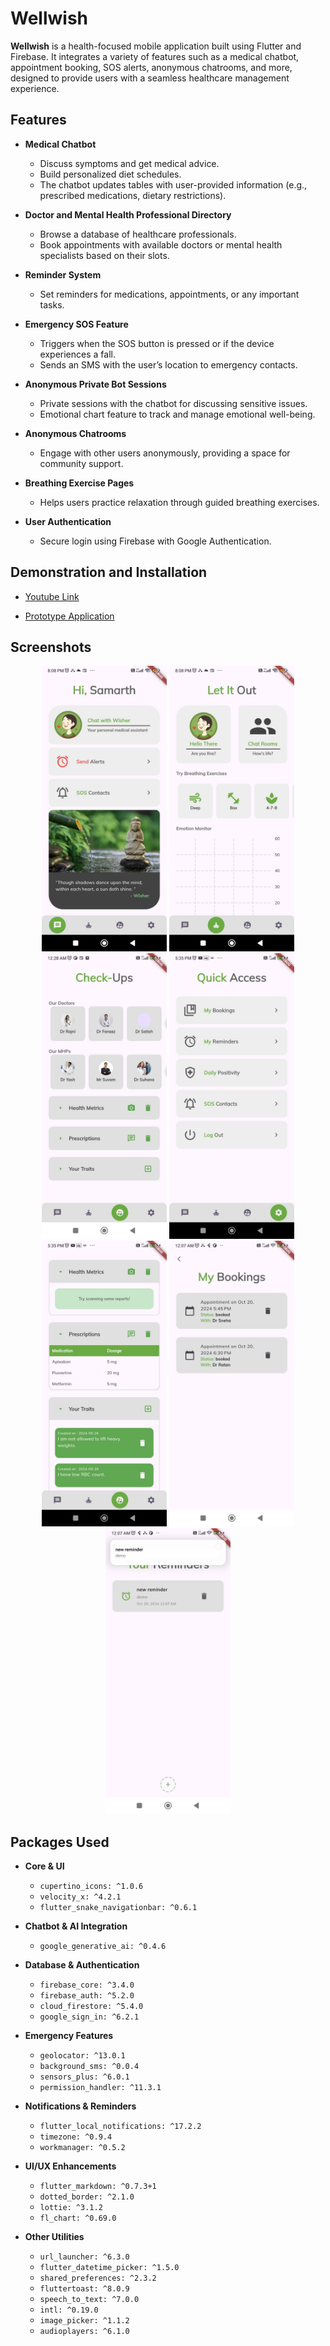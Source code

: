 # Wellwish

**Wellwish** is a health-focused mobile application built using Flutter and Firebase. It integrates a variety of features such as a medical chatbot, appointment booking, SOS alerts, anonymous chatrooms, and more, designed to provide users with a seamless healthcare management experience.

## Features

- **Medical Chatbot**
  - Discuss symptoms and get medical advice.
  - Build personalized diet schedules.
  - The chatbot updates tables with user-provided information (e.g., prescribed medications, dietary restrictions).
  
- **Doctor and Mental Health Professional Directory**
  - Browse a database of healthcare professionals.
  - Book appointments with available doctors or mental health specialists based on their slots.

- **Reminder System**
  - Set reminders for medications, appointments, or any important tasks.

- **Emergency SOS Feature**
  - Triggers when the SOS button is pressed or if the device experiences a fall.
  - Sends an SMS with the user’s location to emergency contacts.

- **Anonymous Private Bot Sessions**
  - Private sessions with the chatbot for discussing sensitive issues.
  - Emotional chart feature to track and manage emotional well-being.

- **Anonymous Chatrooms**
  - Engage with other users anonymously, providing a space for community support.

- **Breathing Exercise Pages**
  - Helps users practice relaxation through guided breathing exercises.

- **User Authentication**
  - Secure login using Firebase with Google Authentication.


## Demonstration and Installation

- [Youtube Link](https://youtu.be/XzqdOyKBkNQ)

- [Prototype Application](https://drive.google.com/file/d/1247vhkbDaQaSwXYWBrM0C8RwTNPhAwk8/view?usp=sharing)


## Screenshots

<p align="center">
<img src="assets/ScreenShots/home_page.jpg" width=200 height=457>
<img src="assets/ScreenShots/mentalPeace_page.jpg" width=200 height=457>
<img src="assets/ScreenShots/diagnosis_page.jpg" width=200 height=457>
<img src="assets/ScreenShots/quickAccess_page.jpg" width=200 height=457>
<img src="assets/ScreenShots/tables.jpg" width=200 height=457>
<img src="assets/ScreenShots/appointments.jpg" width=200 height=457>
<img src="assets/ScreenShots/reminders.jpg" width=200 height=457>
</p>

## Packages Used

- **Core & UI**
  - `cupertino_icons: ^1.0.6`
  - `velocity_x: ^4.2.1`
  - `flutter_snake_navigationbar: ^0.6.1`

- **Chatbot & AI Integration**
  - `google_generative_ai: ^0.4.6`

- **Database & Authentication**
  - `firebase_core: ^3.4.0`
  - `firebase_auth: ^5.2.0`
  - `cloud_firestore: ^5.4.0`
  - `google_sign_in: ^6.2.1`

- **Emergency Features**
  - `geolocator: ^13.0.1`
  - `background_sms: ^0.0.4`
  - `sensors_plus: ^6.0.1`
  - `permission_handler: ^11.3.1`

- **Notifications & Reminders**
  - `flutter_local_notifications: ^17.2.2`
  - `timezone: ^0.9.4`
  - `workmanager: ^0.5.2`

- **UI/UX Enhancements**
  - `flutter_markdown: ^0.7.3+1`
  - `dotted_border: ^2.1.0`
  - `lottie: ^3.1.2`
  - `fl_chart: ^0.69.0`

- **Other Utilities**
  - `url_launcher: ^6.3.0`
  - `flutter_datetime_picker: ^1.5.0`
  - `shared_preferences: ^2.3.2`
  - `fluttertoast: ^8.0.9`
  - `speech_to_text: ^7.0.0`
  - `intl: ^0.19.0`
  - `image_picker: ^1.1.2`
  - `audioplayers: ^6.1.0`

